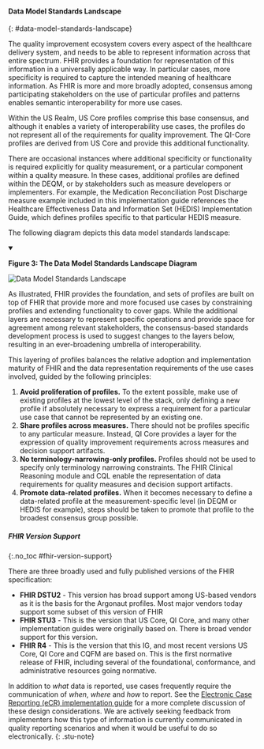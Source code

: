 
#### Data Model Standards Landscape
{: #data-model-standards-landscape}

The quality improvement ecosystem covers every aspect of the healthcare
delivery system, and needs to be able to represent information across that
entire spectrum. FHIR provides a foundation for representation of this
information in a universally applicable way. In particular cases, more
specificity is required to capture the intended meaning of healthcare
information. As FHIR is more and more broadly adopted, consensus among
participating stakeholders on the use of particular profiles and patterns
enables semantic interoperability for more use cases.

Within the US Realm, US Core profiles comprise this base consensus, and
although it enables a variety of interoperability use cases, the profiles do not
represent all of the requirements for quality improvement. The QI-Core profiles
are derived from US Core and provide this additional functionality.

There are occasional instances where additional specificity or functionality
is required explicitly for quality measurement, or a particular component within
a quality measure. In these cases, additional profiles are defined within the
DEQM, or by stakeholders such as measure developers or implementers. For
example, the Medication Reconciliation Post Discharge measure example included
in this implementation guide references the Healthcare Effectiveness Data and
Information Set (HEDIS) Implementation Guide, which defines profiles specific to
that particular HEDIS measure.

The following diagram depicts this data model standards landscape:

<details open>
<summary>

<b>Figure 3: The Data Model Standards Landscape Diagram</b>

</summary>

<img src="data-model-standards-landscape.png" alt="Data Model
Standards Landscape" class="img-responsive img-rounded center-block"/>

</details>


As illustrated, FHIR provides the foundation, and sets of profiles are built
on top of FHIR that provide more and more focused use cases by constraining
profiles and extending functionality to cover gaps. While the additional layers
are necessary to represent specific operations and provide space for agreement
among relevant stakeholders, the consensus-based standards development process
is used to suggest changes to the layers below, resulting in an ever-broadening
umbrella of interoperability.

This layering of profiles balances the relative adoption and implementation
maturity of FHIR and the data representation requirements of the use cases
involved, guided by the following principles:

1.  **Avoid proliferation of profiles.** To the extent possible, make
use of existing profiles at the lowest level of the stack, only defining a new
profile if absolutely necessary to express a requirement for a particular use
case that cannot be represented by an existing one.
2.  **Share profiles across measures.** There should not be profiles specific to any particular
measure. Instead, QI Core provides a layer for the expression of quality
improvement requirements across measures and decision support artifacts.
3.  **No terminology-narrowing-only profiles.** Profiles should not be used
to specify only terminology narrowing constraints. The FHIR Clinical Reasoning
module and CQL enable the representation of data requirements for quality
measures and decision support artifacts.
4.  **Promote data-related profiles.** When it becomes necessary to define a data-related profile at the
measurement-specific level (in DEQM or HEDIS for example), steps should be taken
to promote that profile to the broadest consensus group possible.

##### FHIR Version Support
{:.no_toc #fhir-version-support}

There are three broadly used and fully published versions of the FHIR
specification:

-  **FHIR DSTU2** - This version has broad support among US-based
vendors as it is the basis for the Argonaut profiles. Most major vendors today
support some subset of this version of FHIR
-    **FHIR STU3** - This is
the version that US Core, QI Core, and many other implementation guides were originally based on. There is broad vendor support for this version.
-  **FHIR R4** - This is the version that this IG, and most recent versions US Core, QI Core and CQFM are based on.  This is the first normative release of FHIR, including several of the
foundational, conformance, and administrative resources going normative.

In addition to _what_ data is reported, use cases frequently require the
communication of _when_, _where_ and _how_ to report. See the
[Electronic Case Reporting (eCR) implementation guide](http://hl7.org/fhir/us/ecr/2018Sep/design-considerations.html#fhir-design-considerations)
for a more complete discussion of these design considerations. We are actively
seeking feedback from implementers how this type of information is currently
communicated in quality reporting scenarios and when it would be useful to do
so electronically.
{: .stu-note}
